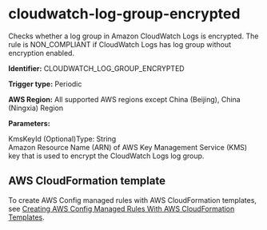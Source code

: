 # cloudwatch\-log\-group\-encrypted<a name="cloudwatch-log-group-encrypted"></a>

Checks whether a log group in Amazon CloudWatch Logs is encrypted\. The rule is NON\_COMPLIANT if CloudWatch Logs has log group without encryption enabled\. 

**Identifier:** CLOUDWATCH\_LOG\_GROUP\_ENCRYPTED

**Trigger type:** Periodic

**AWS Region:** All supported AWS regions except China \(Beijing\), China \(Ningxia\) Region

**Parameters:**

KmsKeyId \(Optional\)Type: String  
Amazon Resource Name \(ARN\) of AWS Key Management Service \(KMS\) key that is used to encrypt the CloudWatch Logs log group\.

## AWS CloudFormation template<a name="w24aac11c29c17b7c61c15"></a>

To create AWS Config managed rules with AWS CloudFormation templates, see [Creating AWS Config Managed Rules With AWS CloudFormation Templates](aws-config-managed-rules-cloudformation-templates.md)\.
